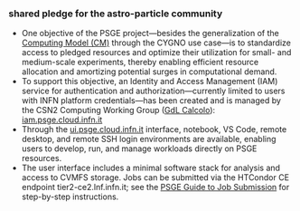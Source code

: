 ### shared pledge for the astro-particle community
+ One objective of the PSGE project—besides the generalization of the [Computing Model (CM)](https://github.com/CYGNUS-RD/middleware/) through the CYGNO use case—is to standardize
access to pledged resources and optimize their utilization for small- and medium-scale experiments, thereby enabling efficient resource allocation 
and amortizing potential surges in computational demand.
+ To support this objective, an Identity and Access Management (IAM) service for authentication and authorization—currently limited to users with INFN platform credentials—has been
created and is managed by the CSN2 Computing Working Group ([GdL Calcolo](https://web.infn.it/csn2/index.php/it/struttura/gruppo-calcolo)): [iam.psge.cloud.infn.it](iam.psge.cloud.infn.it)
+ Through the [ui.psge.cloud.infn.it](ui.psge.cloud.infn.it) interface, notebook, VS Code, remote desktop, and remote SSH login environments are available, enabling users to develop, run, and manage workloads directly on PSGE resources.
+ The user interface includes a minimal software stack for analysis and access to CVMFS storage. Jobs can be submitted via the HTCondor CE endpoint tier2-ce2.lnf.infn.it; see the [PSGE Guide to Job Submission](./GuideJobSubmission.md)
 for step-by-step instructions.
